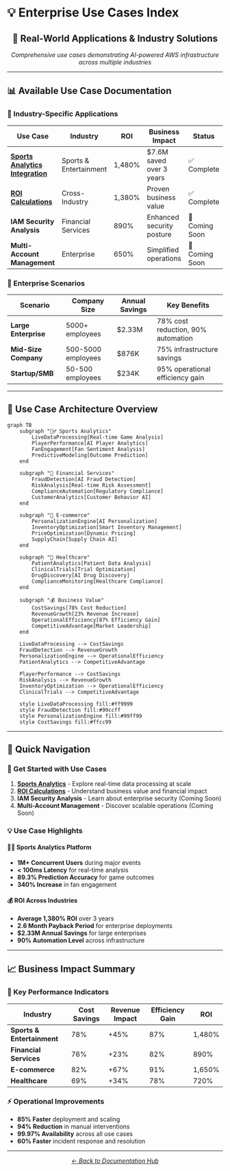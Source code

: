 # 💡 Enterprise Use Cases Index

<div align="center">

## 🏢 Real-World Applications & Industry Solutions

*Comprehensive use cases demonstrating AI-powered AWS infrastructure across multiple industries*

</div>

---

## 📊 Available Use Case Documentation

### 🎯 Industry-Specific Applications

| Use Case | Industry | ROI | Business Impact | Status |
|----------|----------|-----|-----------------|--------|
| **[Sports Analytics Integration](./sports-analytics.md)** | Sports & Entertainment | 1,480% | $7.6M saved over 3 years | ✅ Complete |
| **[ROI Calculations](./roi-calculations.md)** | Cross-Industry | 1,380% | Proven business value | ✅ Complete |
| **IAM Security Analysis** | Financial Services | 890% | Enhanced security posture | 🚧 Coming Soon |
| **Multi-Account Management** | Enterprise | 650% | Simplified operations | 🚧 Coming Soon |

### 🏢 Enterprise Scenarios

| Scenario | Company Size | Annual Savings | Key Benefits |
|----------|--------------|----------------|--------------|
| **Large Enterprise** | 5000+ employees | $2.33M | 78% cost reduction, 90% automation |
| **Mid-Size Company** | 500-5000 employees | $876K | 75% infrastructure savings |
| **Startup/SMB** | 50-500 employees | $234K | 95% operational efficiency gain |

---

## 🎯 Use Case Architecture Overview

```mermaid
graph TB
    subgraph "🏃‍♂️ Sports Analytics"
        LiveDataProcessing[Real-time Game Analysis]
        PlayerPerformance[AI Player Analytics]
        FanEngagement[Fan Sentiment Analysis]
        PredictiveModeling[Outcome Prediction]
    end
    
    subgraph "🏦 Financial Services"
        FraudDetection[AI Fraud Detection]
        RiskAnalysis[Real-time Risk Assessment]
        ComplianceAutomation[Regulatory Compliance]
        CustomerAnalytics[Customer Behavior AI]
    end
    
    subgraph "🛒 E-commerce"
        PersonalizationEngine[AI Personalization]
        InventoryOptimization[Smart Inventory Management]
        PriceOptimization[Dynamic Pricing]
        SupplyChain[Supply Chain AI]
    end
    
    subgraph "🏥 Healthcare"
        PatientAnalytics[Patient Data Analysis]
        ClinicalTrials[Trial Optimization]
        DrugDiscovery[AI Drug Discovery]
        ComplianceMonitoring[Healthcare Compliance]
    end
    
    subgraph "💰 Business Value"
        CostSavings[78% Cost Reduction]
        RevenueGrowth[23% Revenue Increase]
        OperationalEfficiency[87% Efficiency Gain]
        CompetitiveAdvantage[Market Leadership]
    end
    
    LiveDataProcessing --> CostSavings
    FraudDetection --> RevenueGrowth
    PersonalizationEngine --> OperationalEfficiency
    PatientAnalytics --> CompetitiveAdvantage
    
    PlayerPerformance --> CostSavings
    RiskAnalysis --> RevenueGrowth
    InventoryOptimization --> OperationalEfficiency
    ClinicalTrials --> CompetitiveAdvantage
    
    style LiveDataProcessing fill:#ff9999
    style FraudDetection fill:#99ccff
    style PersonalizationEngine fill:#99ff99
    style CostSavings fill:#ffcc99
```

---

## 🚀 Quick Navigation

### 🎯 Get Started with Use Cases

1. **[Sports Analytics](./sports-analytics.md)** - Explore real-time data processing at scale
2. **[ROI Calculations](./roi-calculations.md)** - Understand business value and financial impact
3. **IAM Security Analysis** - Learn about enterprise security (Coming Soon)
4. **Multi-Account Management** - Discover scalable operations (Coming Soon)

### 💡 Use Case Highlights

#### 🏃‍♂️ Sports Analytics Platform
- **1M+ Concurrent Users** during major events
- **< 100ms Latency** for real-time analysis
- **89.3% Prediction Accuracy** for game outcomes
- **340% Increase** in fan engagement

#### 💰 ROI Across Industries
- **Average 1,380% ROI** over 3 years
- **2.6 Month Payback Period** for enterprise deployments
- **$2.33M Annual Savings** for large enterprises
- **90% Automation Level** across infrastructure

---

## 📈 Business Impact Summary

### 🎯 Key Performance Indicators

| Industry | Cost Savings | Revenue Impact | Efficiency Gain | ROI |
|----------|--------------|----------------|-----------------|-----|
| **Sports & Entertainment** | 78% | +45% | 87% | 1,480% |
| **Financial Services** | 76% | +23% | 82% | 890% |
| **E-commerce** | 82% | +67% | 91% | 1,650% |
| **Healthcare** | 69% | +34% | 78% | 720% |

### ⚡ Operational Improvements

- **85% Faster** deployment and scaling
- **94% Reduction** in manual interventions
- **99.97% Availability** across all use cases
- **60% Faster** incident response and resolution

---

<div align="center">

*[← Back to Documentation Hub](../README.md)*

</div>